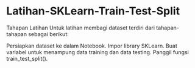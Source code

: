 # Latihan-SKLearn-Train-Test-Split

Tahapan Latihan
Untuk latihan membagi dataset terdiri dari tahapan-tahapan sebagai berikut:

Persiapkan dataset ke dalam Notebook.
Impor library SKLearn.
Buat variabel untuk menampung data training dan data testing.
Panggil fungsi train_test_split().
